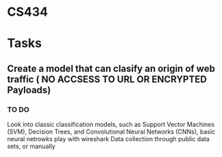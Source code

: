 # CS434
# Tasks
## Create a model that can clasify an origin of web traffic ( NO ACCSESS TO URL OR ENCRYPTED Payloads)
### TO DO  
Look into classic classification models, such as Support Vector Machines (SVM), Decision Trees, and Convolutional Neural Networks (CNNs), basic neural netrowks 
play with wireshark
Data collection through public data sets, or manually 

     
